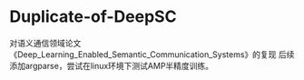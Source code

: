 # Duplicate-of-DeepSC
对语义通信领域论文《Deep_Learning_Enabled_Semantic_Communication_Systems》的复现 后续添加argparse，尝试在linux环境下测试AMP半精度训练。
